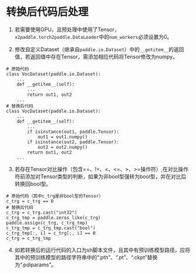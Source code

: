 # 转换后代码后处理
1. 若需要使用GPU，且预处理中使用了Tensor，`x2paddle.torch2paddle.DataLoader`中的`num_workers`必须设置为0。

2. 修改自定义Dataset（继承自`paddle.io.Dataset`）中的`__getitem__`的返回值，若返回值中存在Tensor，需添加相应代码将Tensor修改为numpy。

```
# 原始代码
class VocDataset(paddle.io.Dataset):
    ...
    def __getitem__(self):
        ...
        return out1, out2
    ...
# 替换后代码
class VocDataset(paddle.io.Dataset):
    ...
    def __getitem__(self):
        ...
        if isinstance(out1, paddle.Tensor):
            out1 = out1.numpy()
        if isinstance(out2, paddle.Tensor):
            out2 = out2.numpy()
        return out1, out2
    ...
```

3. 若存在Tensor对比操作（包含==、!=、<、<=、>、>=操作符）,在对比操作符前添加对Tensor类型的判断，如果为非bool型强转为bool型，并在对比后转换回bool型。

```
# 原始代码（其中c_trg是非bool型的Tensor）
c_trg = c_trg == 0
# 替换后代码
c_trg = c_trg.cast("int32")
c_trg_tmp = paddle.zeros_like(c_trg)
paddle.assign(c_trg, c_trg_tmp)
c_trg_tmp = c_trg_tmp.cast("bool")
c_trg_tmp[:, i] = c_trg[:, i] == 0
c_trg = c_trg_tmp 
```

4. 如若转换后的运行代码的入口为sh脚本文件，且其中有预训练模型路径，应将其中的预训练模型的路径字符串中的“.pth”、“.pt”、“.ckpt”替换为“.pdiparams”。
